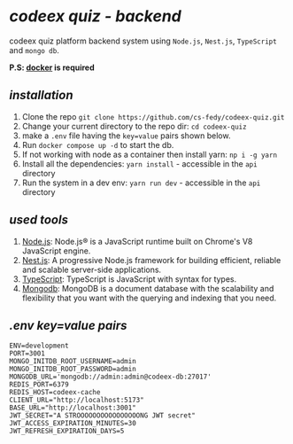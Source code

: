 # _**codeex quiz - backend**_

codeex quiz platform backend system using `Node.js`, `Nest.js`, `TypeScript` and `mongo db`.

**P.S: [docker](https://www.docker.com/) is required**

## _**installation**_

1. Clone the repo `git clone https://github.com/cs-fedy/codeex-quiz.git`
2. Change your current directory to the repo dir: `cd codeex-quiz`
3. make a `.env` file having the `key=value` pairs shown below.
4. Run `docker compose up -d` to start the db.
5. If not working with node as a container then install yarn: `np i -g yarn`
6. Install all the dependencies: `yarn install` - accessible in the `api` directory
7. Run the system in a dev env: `yarn run dev` - accessible in the `api` directory

## _**used tools**_

1. [Node.js](https://nodejs.org/en/): Node.js® is a JavaScript runtime built on Chrome's V8 JavaScript engine.
2. [Nest.js](https://nestjs.com/): A progressive Node.js framework for building efficient, reliable and scalable server-side applications.
3. [TypeScript](https://www.typescriptlang.org/): TypeScript is JavaScript with syntax for types.
4. [Mongodb](https://www.mongodb.com/): MongoDB is a document database with the scalability and flexibility that you want with the querying and indexing that you need.

## _**.env key=value pairs**_

```
ENV=development
PORT=3001
MONGO_INITDB_ROOT_USERNAME=admin
MONGO_INITDB_ROOT_PASSWORD=admin
MONGODB_URL='mongodb://admin:admin@codeex-db:27017'
REDIS_PORT=6379
REDIS_HOST=codeex-cache
CLIENT_URL="http://localhost:5173"
BASE_URL="http://localhost:3001"
JWT_SECRET="A STROOOOOOOOOOOOOOOONG JWT secret"
JWT_ACCESS_EXPIRATION_MINUTES=30
JWT_REFRESH_EXPIRATION_DAYS=5
```

